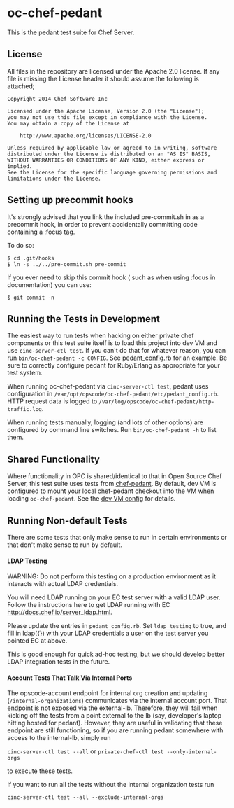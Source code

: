 # oc-chef-pedant
This is the pedant test suite for Chef Server.

## License

All files in the repository are licensed under the Apache 2.0 license. If any
file is missing the License header it should assume the following is attached;

```
Copyright 2014 Chef Software Inc

Licensed under the Apache License, Version 2.0 (the "License");
you may not use this file except in compliance with the License.
You may obtain a copy of the License at

    http://www.apache.org/licenses/LICENSE-2.0

Unless required by applicable law or agreed to in writing, software
distributed under the License is distributed on an "AS IS" BASIS,
WITHOUT WARRANTIES OR CONDITIONS OF ANY KIND, either express or implied.
See the License for the specific language governing permissions and
limitations under the License.
```

## Setting up precommit hooks

It's strongly advised that you link the included pre-commit.sh in as
a precommit hook, in order to prevent accidentally committing code
containing a :focus tag.

To do so:

    $ cd .git/hooks
    $ ln -s ../../pre-commit.sh pre-commit

If you ever need to skip this commit hook ( such as when using :focus in
documentation) you can use:

    $ git commit -n


## Running the Tests in Development

The easiest way to run tests when hacking on either private chef
components or this test suite itself is to load this project into dev VM
and use `cinc-server-ctl test`. If you can't do that for whatever
reason, you can run `bin/oc-chef-pedant -c CONFIG`. See
[pedant_config.rb](pedant_config.rb) for an example. Be sure
to correctly configure pedant for Ruby/Erlang as appropriate for your
test system.

When running oc-chef-pedant via `cinc-server-ctl test`, pedant uses
configuration in `/var/opt/opscode/oc-chef-pedant/etc/pedant_config.rb`.
HTTP request data is logged to
`/var/log/opscode/oc-chef-pedant/http-traffic.log`.

When running tests manually, logging (and lots of other options) are
configured by command line switches. Run `bin/oc-chef-pedant -h` to list
them.

## Shared Functionality

Where functionality in OPC is shared/identical to that in Open Source
Chef Server, this test suite uses tests from
[chef-pedant](https://github.com/chef/chef-pedant). By default, dev
VM is configured to mount your local chef-pedant checkout into the VM
when loading `oc-chef-pedant`. See the [dev VM config](https://github.com/chef/opscode-dev-vm/blob/master/config/projects.json)
for details.

## Running Non-default Tests

There are some tests that only make sense to run in certain environments or that don't make sense to run by default.

#### LDAP Testing

WARNING: Do not perform this testing on a production environment as it interacts with actual LDAP credentials.

You will need LDAP running on your EC test server with a valid LDAP user. Follow the instructions here to get LDAP running with EC http://docs.chef.io/server_ldap.html.

Please update the entries in `pedant_config.rb`. Set `ldap_testing` to true,
and fill in ldap({}) with your LDAP credentials a user on the test server you pointed EC at above.

This is good enough for quick ad-hoc testing, but we should develop better LDAP integration tests in the future.

#### Account Tests That Talk Via Internal Ports

The opscode-account endpoint for internal org creation and updating (```/internal-organizations```) communicates via the internal account port. That endpoint is not exposed via the external-lb. Therefore, they will fail when kicking off the tests from a point external to the lb (say, developer's laptop hitting hosted for pedant). However, they are useful in validating that these endpoint are still functioning, so if you are running pedant somewhere with access to the internal-lb, simply run

```cinc-server-ctl test --all``` or ```private-chef-ctl test --only-internal-orgs```

to execute these tests.

If you want to run all the tests without the internal organization tests run

```cinc-server-ctl test --all --exclude-internal-orgs```
